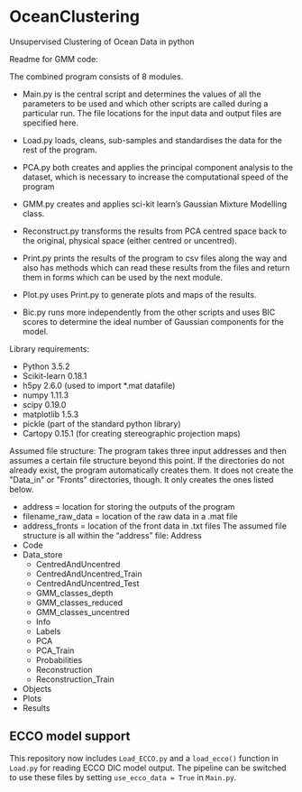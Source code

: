 # OceanClustering
Unsupervised Clustering of Ocean Data in python

Readme for GMM code:

The combined program consists of 8 modules.
- Main.py is the central script and determines the values of all the parameters to be used and which other scripts are called during a particular run. The file locations for the input data and output files are specified here.
- Load.py loads, cleans, sub-samples and standardises the data for the rest of the program.
- PCA.py both creates and applies the principal component analysis to the dataset, which is necessary to increase the computational speed of the program
- GMM.py creates and applies sci-kit learn’s Gaussian Mixture Modelling class.
- Reconstruct.py transforms the results from PCA centred space back to the original, physical space (either centred or uncentred).

- Print.py prints the results of the program to csv files along the way and also has methods which can read these results from the files and return them in forms which can be used by the next module.
- Plot.py uses Print.py to generate plots and maps of the results.
- Bic.py runs more independently from the other scripts and uses BIC scores to determine the ideal number of Gaussian components for the model. 

Library requirements:
- Python 3.5.2
- Scikit-learn 0.18.1
- h5py 2.6.0 (used to import *.mat datafile)
- numpy 1.11.3
- scipy 0.19.0
- matplotlib 1.5.3
- pickle (part of the standard python library)
- Cartopy 0.15.1 (for creating stereographic projection maps)

Assumed file structure:
The program takes three input addresses and then assumes a certain file structure beyond this point. If the directories do not already exist, the program automatically creates them. It does not create the "Data_in" or "Fronts" directories, though. It only creates the ones listed below.
- address = location for storing the outputs of the program
- filename_raw_data = location of the raw data in a .mat file
- address_fronts = location of the front data in .txt files
The assumed file structure is all within the “address” file:
Address
- Code
- Data_store
	- CentredAndUncentred
	- CentredAndUncentred_Train
	- CentredAndUncentred_Test
	- GMM_classes_depth
	- GMM_classes_reduced
	- GMM_classes_uncentred
	- Info
	- Labels
	- PCA
	- PCA_Train
	- Probabilities
	- Reconstruction
	- Reconstruction_Train
- Objects
- Plots
- Results

## ECCO model support

This repository now includes `Load_ECCO.py` and a `load_ecco()` function in `Load.py` for reading ECCO DIC model output. The pipeline can be switched to use these files by setting `use_ecco_data = True` in `Main.py`.
